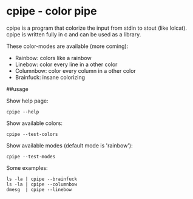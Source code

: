 # cpipe - color pipe

cpipe is a program that colorize the input from stdin to stout (like lolcat). 
cpipe is written fully in c and can be used as a library.

These color-modes are available (more coming):

* Rainbow: colors like a rainbow
* Linebow: color every line in a other color
* Columnbow: color every column in a other color
* Brainfuck: insane colorizing

##usage

Show help page:
```
cpipe --help
```
Show available colors:
```
cpipe --test-colors
```
Show available modes (default mode is 'rainbow'):
```
cpipe --test-modes
```
Some examples:
```
ls -la | cpipe --brainfuck
ls -la | cpipe --columnbow
dmesg  | cpipe --linebow
```
